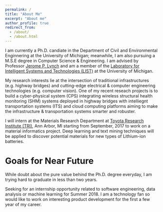 ```yaml
---
permalink: /
title: "About Me"
excerpt: "About me"
author_profile: true
redirect_from: 
  - /about/
  - /about.html
---
```


I am currently a Ph.D. candiate in the Department of Civil and Environmental Enginnering at the University of Michigan; meanwhile, I am also pursuing a M.S.E degree in Computer Science & Engineering. I am advised by Professor [Jerome P. Lynch](http://www-personal.umich.edu/~jerlynch/proflynch.html) and am a member of the [Laboratory for Intelligent Systems and Technologies (LIST)](http://www-personal.umich.edu/~jerlynch/index.html) at the University of Michigan. 

My research interests lie at the intersection of traditional infrastructures (e.g. highway bridges) and cutting-edge electrical & computer engineering technologies (e.g. computer vision). One of my recent reseach projects is to build a cyber-physical system (CPS) integrating wireless structural health monitoring (SHM) systems deployed in highway bridges with intelliegnt transportation systems (ITS) and cloud computing platforms aiming to make the infrastructure & transportation systems smarter and robuster.

I will intern at the Materials Research Department at [Toyota Research Institute (TRI)](http://www.tri.global/), Ann Arbor, MI starting from September, 2017 to work on a material informatics project. Deep learning and text mining techniques will be applied to discover potential materials for new types of Lithium-ion batteries.   

Goals for Near Future
======
While doubt about the pure value behind the Ph.D. degree everyday, I am trying hard to graduate in less than two years. 

Seeking for an internship opportunity related to software engineering, data analysis or machine learning for Summer 2018. I am a technology fan so would like to work on interesting product development for the first a few year of my career.

<!-- Like many other Jekyll-based GitHub Pages templates, academicpages makes you separate the website's content from its form. The content & metadata of your website are in structured markdown files, while various other files constitute the theme, specifying how to transform that content & metadata into HTML pages. You keep these various markdown (.md), YAML (.yml), HTML, and CSS files in a public GitHub repository. Each time you commit and push an update to the repository, the [GitHub pages](https://pages.github.com/) service creates static HTML pages based on these files, which are hosted on GitHub's servers free of charge.

Create content & metadata
For site content, there is one markdown file for each type of content, which are stored in directories like _publications, _talks, _posts, _teaching, or _pages. For example, each talk is a markdown file in the [_talks directory](https://github.com/academicpages/academicpages.github.io/tree/master/_talks). At the top of each markdown file is structured data in YAML about the talk, which the theme will parse to do lots of cool stuff. The same structured data about a talk is used to generate the list of talks on the [Talks page](https://academicpages.github.io/talks), each [individual page](https://academicpages.github.io/talks/2012-03-01-talk-1) for specific talks, the talks section for the [CV page](https://academicpages.github.io/cv), and the [map of places you've given a talk](https://academicpages.github.io/talkmap.html) (if you run this [python file](https://github.com/academicpages/academicpages.github.io/blob/master/talkmap.py) or [Jupyter notebook](https://github.com/academicpages/academicpages.github.io/blob/master/talkmap.ipynb), which creates the HTML for the map based on the contents of the _talks directory).

**Markdown generator**

I have also created [a set of Jupyter notebooks](https://github.com/academicpages/academicpages.github.io/tree/master/markdown_generator
) that converts a CSV containing structured data about talks or presentations into individual markdown files that will be properly formatted for the academicpages template. The sample CSVs in that directory are the ones I used to create my own personal website at stuartgeiger.com. My usual workflow is that I keep a spreadsheet of my publications and talks, then run the code in these notebooks to generate the markdown files, then commit and push them to the GitHub repository.

How to edit your site's GitHub repository
Many people use a git client to create files on their local computer and then push them to GitHub's servers. If you are not familiar with git, you can directly edit these configuration and markdown files directly in the github.com interface. Navigate to a file (like [this one](https://github.com/academicpages/academicpages.github.io/blob/master/_talks/2012-03-01-talk-1.md) and click the pencil icon in the top right of the content preview (to the right of the "Raw | Blame | History" buttons). You can delete a file by clicking the trashcan icon to the right of the pencil icon. You can also create new files or upload files by navigating to a directory and clicking the "Create new file" or "Upload files" buttons. 

Example: editing a markdown file for a talk
![Editing a markdown file for a talk](/images/editing-talk.png) -->